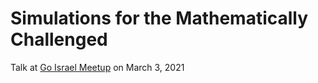 # Simulations for the Mathematically Challenged

Talk at [Go Israel Meetup](https://www.meetup.com/Go-Israel/) on March 3, 2021


